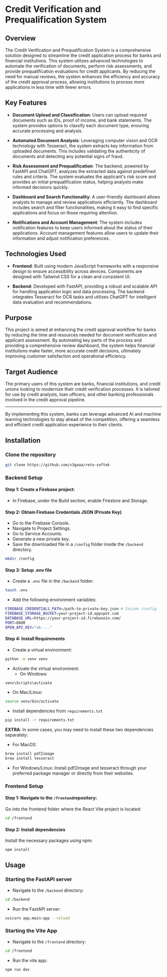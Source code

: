 # Credit Verification and Prequalification System

## Overview

The Credit Verification and Prequalification System is a comprehensive solution designed to streamline the credit application process for banks and financial institutions. This system utilizes advanced technologies to automate the verification of documents, perform risk assessments, and provide prequalification evaluations for credit applicants. By reducing the need for manual reviews, the system enhances the efficiency and accuracy of the credit approval process, allowing institutions to process more applications in less time with fewer errors.

## Key Features

- **Document Upload and Classification**: Users can upload required documents such as IDs, proof of income, and bank statements. The system provides options to classify each document type, ensuring accurate processing and analysis.

- **Automated Document Analysis**: Leveraging computer vision and OCR technology with Tesseract, the system extracts key information from uploaded documents. This includes validating the authenticity of documents and detecting any potential signs of fraud.

- **Risk Assessment and Prequalification**: The backend, powered by FastAPI and ChatGPT, analyzes the extracted data against predefined rules and criteria. The system evaluates the applicant's risk score and provides an initial prequalification status, helping analysts make informed decisions quickly.

- **Dashboard and Search Functionality**: A user-friendly dashboard allows analysts to manage and review applications efficiently. The dashboard includes search and filter functionalities, making it easy to find specific applications and focus on those requiring attention.

- **Notifications and Account Management**: The system includes notification features to keep users informed about the status of their applications. Account management features allow users to update their information and adjust notification preferences.

## Technologies Used

- **Frontend**: Built using modern JavaScript frameworks with a responsive design to ensure accessibility across devices. Components are designed with Tailwind CSS for a clean and consistent UI.
  
- **Backend**: Developed with FastAPI, providing a robust and scalable API for handling application logic and data processing. The backend integrates Tesseract for OCR tasks and utilizes ChatGPT for intelligent data evaluation and recommendations.

## Purpose

This project is aimed at enhancing the credit approval workflow for banks by reducing the time and resources needed for document verification and applicant assessment. By automating key parts of the process and providing a comprehensive review dashboard, the system helps financial institutions make faster, more accurate credit decisions, ultimately improving customer satisfaction and operational efficiency.

## Target Audience

The primary users of this system are banks, financial institutions, and credit unions looking to modernize their credit verification processes. It is tailored for use by credit analysts, loan officers, and other banking professionals involved in the credit approval pipeline.

---

By implementing this system, banks can leverage advanced AI and machine learning technologies to stay ahead of the competition, offering a seamless and efficient credit application experience to their clients.

## Installation

### Clone the repository
```bash
git clone https://github.com/v3gaaa/reto-softek
```

### Backend Setup
#### Step 1: Create a Firebase project:
- In Firebase, under the Build section, enable Firestore and Storage.

#### Step 2: Obtain Firebase Credentials JSON (Private Key)
- Go to the Firebase Console.
- Navigate to Project Settings.
- Go to Service Accounts.
- Generate a new private key.
- Save the downloaded file in a `/config` folder inside the `/backend` directory.
```bash
mkdir /config
```

#### Step 3: Setup .env file
- Create a `.env` file in the `/backend` folder:
```bash
touch .env
```

- Add the following environment variables:
```bash
FIREBASE_CREDENTIALS_PATH=/path-to-private-key.json # Inside /config
FIREBASE_STORAGE_BUCKET=your-project-id.appspot.com
DATABASE_URL=https://your-project-id.firebaseio.com/
PORT=8000
OPEN_API_KEY="sk-..."
```

#### Step 4: Install Requirements
- Create a virtual environment:
```bash
python -m venv venv
```

- Activate the virtual environment:
  - On Windows:
```bash
venv\Scripts\activate
```

  - On Mac/Linux:
```bash
source venv/bin/activate
```
- Install dependencies from `requirements.txt`
```bash
pip install -r requirements.txt
```

**EXTRA**: In some cases, you may need to install these two dependencies separately:
- For MacOS:
```bash
brew install pdf2image
brew install tesseract
```

- For Windows/Linux: Install pdf2image and tesseract through your preferred package manager or directly from their websites.

### Frontend Setup
#### Step 1: Navigate to the `/frontend`repository:
Go into the frontend folder where the React Vite project is located:
```bash
cd /frontend
```

#### Step 2: Install dependencies
Install the necessary packages using npm:
```bash
npm install
```


## Usage
### Starting the FastAPI server
- Navigate to the `/backend` directory:
```bash
cd /backend
```
- Run the FastAPI server:
```bash
uvicorn app.main:app --reload
```

### Starting the Vite App
- Navigate to the `/frontend` directory:
```bash
cd /frontend
```

- Run the vite app:
```bash
npm run dev
```